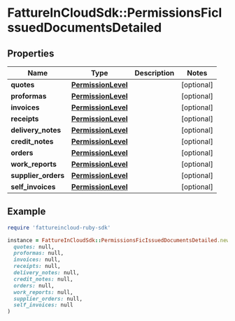 # FattureInCloudSdk::PermissionsFicIssuedDocumentsDetailed

## Properties

| Name | Type | Description | Notes |
| ---- | ---- | ----------- | ----- |
| **quotes** | [**PermissionLevel**](PermissionLevel.md) |  | [optional] |
| **proformas** | [**PermissionLevel**](PermissionLevel.md) |  | [optional] |
| **invoices** | [**PermissionLevel**](PermissionLevel.md) |  | [optional] |
| **receipts** | [**PermissionLevel**](PermissionLevel.md) |  | [optional] |
| **delivery_notes** | [**PermissionLevel**](PermissionLevel.md) |  | [optional] |
| **credit_notes** | [**PermissionLevel**](PermissionLevel.md) |  | [optional] |
| **orders** | [**PermissionLevel**](PermissionLevel.md) |  | [optional] |
| **work_reports** | [**PermissionLevel**](PermissionLevel.md) |  | [optional] |
| **supplier_orders** | [**PermissionLevel**](PermissionLevel.md) |  | [optional] |
| **self_invoices** | [**PermissionLevel**](PermissionLevel.md) |  | [optional] |

## Example

```ruby
require 'fattureincloud-ruby-sdk'

instance = FattureInCloudSdk::PermissionsFicIssuedDocumentsDetailed.new(
  quotes: null,
  proformas: null,
  invoices: null,
  receipts: null,
  delivery_notes: null,
  credit_notes: null,
  orders: null,
  work_reports: null,
  supplier_orders: null,
  self_invoices: null
)
```

